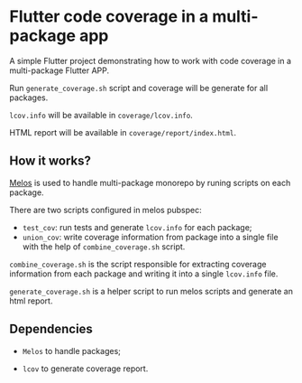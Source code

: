 # Flutter code coverage in a multi-package app

A simple Flutter project demonstrating how to work with code coverage in a multi-package Flutter APP.

Run `generate_coverage.sh` script and coverage will be generate for all packages.

`lcov.info` will be available in `coverage/lcov.info`.

HTML report will be available in `coverage/report/index.html`.

## How it works?

[Melos](https://melos.invertase.dev/) is used to handle multi-package monorepo by runing scripts on each package.

There are two scripts configured in melos pubspec:

- `test_cov`: run tests and generate `lcov.info` for each package;
- `union_cov`: write coverage information from package into a single file with the help of `combine_coverage.sh` script.

`combine_coverage.sh` is the script responsible for extracting coverage information from each package and writing it into a single `lcov.info` file.

`generate_coverage.sh` is a helper script to run melos scripts and generate an html report.

## Dependencies

- `Melos` to handle packages;

- `lcov` to generate coverage report.